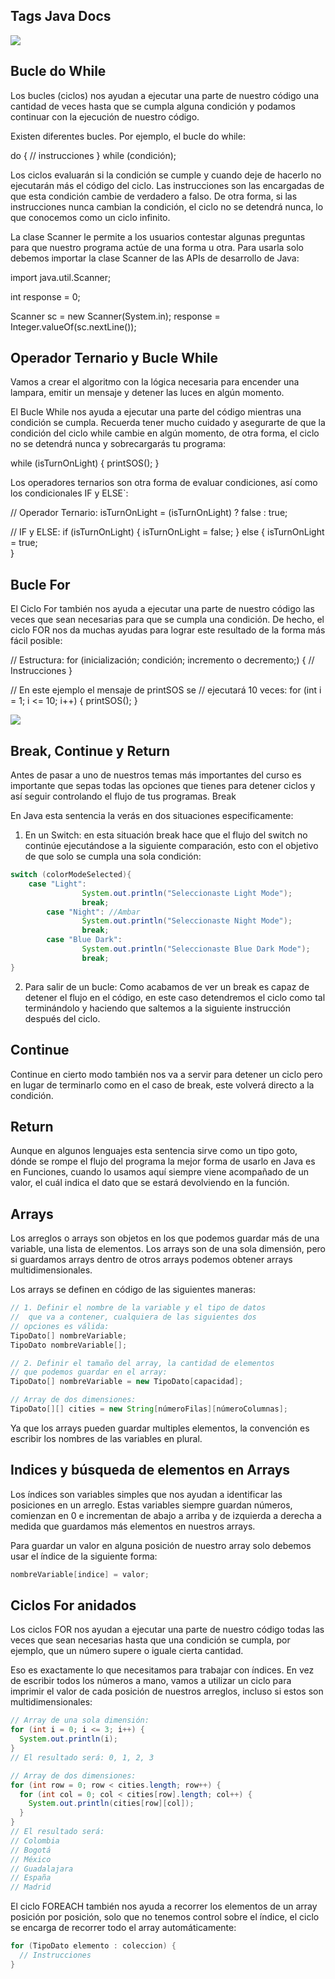 ## Tags Java Docs

![](https://static.platzi.com/media/user_upload/Screen%20Shot%202019-07-08%20at%204.29.49%20PM-fbd23e6a-b892-4d33-8ef4-4669d81b63dc.jpg)

## Bucle do While

Los bucles (ciclos) nos ayudan a ejecutar una parte de nuestro código una cantidad de veces hasta que se cumpla alguna condición y podamos continuar con la ejecución de nuestro código.

Existen diferentes bucles. Por ejemplo, el bucle do while:

do {
  // instrucciones
} while (condición);

Los ciclos evaluarán si la condición se cumple y cuando deje de hacerlo no ejecutarán más el código del ciclo. Las instrucciones son las encargadas de que esta condición cambie de verdadero a falso. De otra forma, si las instrucciones nunca cambian la condición, el ciclo no se detendrá nunca, lo que conocemos como un ciclo infinito.

La clase Scanner le permite a los usuarios contestar algunas preguntas para que nuestro programa actúe de una forma u otra. Para usarla solo debemos importar la clase Scanner de las APIs de desarrollo de Java:

import java.util.Scanner;

int response = 0;

Scanner sc = new Scanner(System.in);
response = Integer.valueOf(sc.nextLine());

## Operador Ternario y Bucle While

Vamos a crear el algoritmo con la lógica necesaria para encender una lampara, emitir un mensaje y detener las luces en algún momento.

El Bucle While nos ayuda a ejecutar una parte del código mientras una condición se cumpla. Recuerda tener mucho cuidado y asegurarte de que la condición del ciclo while cambie en algún momento, de otra forma, el ciclo no se detendrá nunca y sobrecargarás tu programa:

while (isTurnOnLight) {
  printSOS();
}

Los operadores ternarios son otra forma de evaluar condiciones, así como los condicionales IF y ELSE`:

// Operador Ternario:
isTurnOnLight = (isTurnOnLight) ? false : true;

// IF y ELSE:
if (isTurnOnLight) {
  isTurnOnLight = false;
} else {
  isTurnOnLight = true;  
}

## Bucle For
El Ciclo For también nos ayuda a ejecutar una parte de nuestro código las veces que sean necesarias para que se cumpla una condición. De hecho, el ciclo FOR nos da muchas ayudas para lograr este resultado de la forma más fácil posible:

// Estructura:
for (inicialización; condición; incremento o decremento;) {
  // Instrucciones
}

// En este ejemplo el mensaje de printSOS se
// ejecutará 10 veces:
for (int i = 1; i <= 10; i++) {
  printSOS();
}

![](https://static.platzi.com/media/user_upload/for-6916fd8b-c33f-4022-a9c0-4f9e5e7281fb.jpg)

## Break, Continue y Return

Antes de pasar a uno de nuestros temas más importantes del curso es importante que sepas todas las opciones que tienes para detener ciclos y así seguir controlando el flujo de tus programas.
Break

En Java esta sentencia la verás en dos situaciones especificamente:

   1. En un Switch: en esta situación break hace que el flujo del switch no continúe ejecutándose a la siguiente comparación, esto con el objetivo de que solo se cumpla una sola condición:

```java
switch (colorModeSelected){
	case "Light":
                System.out.println("Seleccionaste Light Mode");
                break;
        case "Night": //Ambar
                System.out.println("Seleccionaste Night Mode");
                break;
        case "Blue Dark":
                System.out.println("Seleccionaste Blue Dark Mode");
                break;
}
```
  2. Para salir de un bucle: Como acabamos de ver un break es capaz de detener el flujo en el código, en este caso detendremos el ciclo como tal terminándolo y haciendo que saltemos a la siguiente instrucción después del ciclo.
 
 ## Continue

Continue en cierto modo también nos va a servir para detener un ciclo pero en lugar de terminarlo como en el caso de break, este volverá directo a la condición.

## Return

Aunque en algunos lenguajes esta sentencia sirve como un tipo goto, dónde se rompe el flujo del programa la mejor forma de usarlo en Java es en Funciones, cuando lo usamos aquí siempre viene acompañado de un valor, el cuál indica el dato que se estará devolviendo en la función.

## Arrays
Los arreglos o arrays son objetos en los que podemos guardar más de una variable, una lista de elementos. Los arrays son de una sola dimensión, pero si guardamos arrays dentro de otros arrays podemos obtener arrays multidimensionales.

Los arrays se definen en código de las siguientes maneras:

```java
// 1. Definir el nombre de la variable y el tipo de datos
//  que va a contener, cualquiera de las siguientes dos
// opciones es válida:
TipoDato[] nombreVariable;
TipoDato nombreVariable[];

// 2. Definir el tamaño del array, la cantidad de elementos
// que podemos guardar en el array:
TipoDato[] nombreVariable = new TipoDato[capacidad];

// Array de dos dimensiones:
TipoDato[][] cities = new String[númeroFilas][númeroColumnas];
```

Ya que los arrays pueden guardar multiples elementos, la convención es escribir los nombres de las variables en plural.

## Indices y búsqueda de elementos en Arrays
Los índices son variables simples que nos ayudan a identificar las posiciones en un arreglo. Estas variables siempre guardan números, comienzan en 0 e incrementan de abajo a arriba y de izquierda a derecha a medida que guardamos más elementos en nuestros arrays.

Para guardar un valor en alguna posición de nuestro array solo debemos usar el índice de la siguiente forma:
```java
nombreVariable[indice] = valor;
```
## Ciclos For anidados

Los ciclos FOR nos ayudan a ejecutar una parte de nuestro código todas las veces que sean necesarias hasta que una condición se cumpla, por ejemplo, que un número supere o iguale cierta cantidad.

Eso es exactamente lo que necesitamos para trabajar con índices. En vez de escribir todos los números a mano, vamos a utilizar un ciclo para imprimir el valor de cada posición de nuestros arreglos, incluso si estos son multidimensionales:

```java
// Array de una sola dimensión:
for (int i = 0; i <= 3; i++) {
  System.out.println(i);
}
// El resultado será: 0, 1, 2, 3

// Array de dos dimensiones:
for (int row = 0; row < cities.length; row++) {
  for (int col = 0; col < cities[row].length; col++) {
    System.out.println(cities[row][col]);
  }
}
// El resultado será:
// Colombia
// Bogotá
// México
// Guadalajara
// España
// Madrid
```

El ciclo FOREACH también nos ayuda a recorrer los elementos de un array posición por posición, solo que no tenemos control sobre el índice, el ciclo se encarga de recorrer todo el array automáticamente:

```java
for (TipoDato elemento : coleccion) {
  // Instrucciones
}
```
